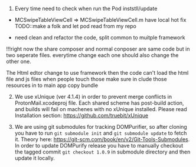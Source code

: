 1. Every time need to check when run the Pod inststll/update


* MCSwipeTableViewCell => MCSwipeTableViewCell.m   have local hot fix   TODO::make a folk and let pod read from my repo



 
* need clean and refactor the code, split common to muitple framework



!!!right now the share composer and normal conposer are same code but in two seperate files. everytime change each one should also change the other one.



The Html edtor change to use framework then the code can't load the html file and js files
when people touch those make sure in clude those resources in to main app copy bundle



2. We use xUnique (ver 4.1.4) in order to prevent merge conflicts in ProtonMail.xcodeproj file. Each shared scheme has post-build action, and builds will fail on machenes with no xUnique installed. Please read Installation section: https://github.com/truebit/xUnique

3. We are using git submodules for tracking DOMPurifier, so after cloning you have to run `git submodule init` and `git submodule update` to fetch it. Theory here: https://git-scm.com/book/en/v2/Git-Tools-Submodules. In order to update DOMPurify release you have to manually checkout the tagged commit `git checkout 1.0.9` in  submodule directory and then update it locally.
